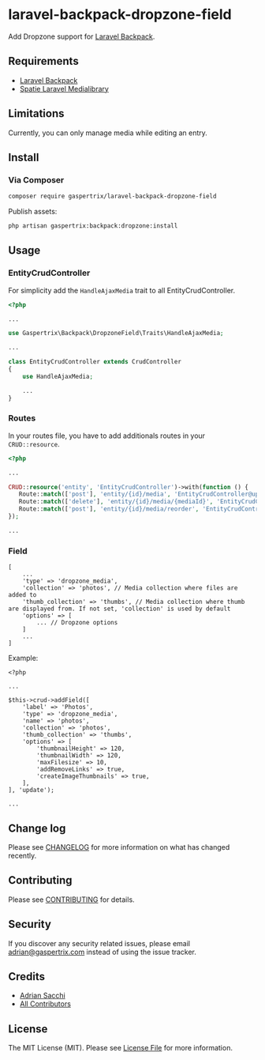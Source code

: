 # laravel-backpack-dropzone-field

Add Dropzone support for [Laravel Backpack](https://laravel-backpack.readme.io/docs).

## Requirements
- [Laravel Backpack](https://laravel-backpack.readme.io/docs)
- [Spatie Laravel Medialibrary](https://docs.spatie.be/laravel-medialibrary/v7/)

## Limitations
Currently, you can only manage media while editing an entry.

## Install

### Via Composer

``` bash
composer require gaspertrix/laravel-backpack-dropzone-field
```

Publish assets:
``` bash
php artisan gaspertrix:backpack:dropzone:install
```

## Usage

### EntityCrudController

For simplicity add the `HandleAjaxMedia` trait to all EntityCrudController.

```php
<?php

...

use Gaspertrix\Backpack\DropzoneField\Traits\HandleAjaxMedia;

...

class EntityCrudController extends CrudController
{
    use HandleAjaxMedia;

	...
}

```

### Routes

In your routes file, you have to add additionals routes in your `CRUD::resource`.

 ```php
 <?php

...

CRUD::resource('entity', 'EntityCrudController')->with(function () {
    Route::match(['post'], 'entity/{id}/media', 'EntityCrudController@uploadMedia');
    Route::match(['delete'], 'entity/{id}/media/{mediaId}', 'EntityCrudController@deleteMedia');
    Route::match(['post'], 'entity/{id}/media/reorder', 'EntityCrudController@reorderMedia');
});

...
 ```

### Field


```
[
	...
	'type' => 'dropzone_media',
	'collection' => 'photos', // Media collection where files are added to
	'thumb_collection' => 'thumbs', // Media collection where thumb are displayed from. If not set, 'collection' is used by default
	'options' => [
		... // Dropzone options
	]
	...
]
```

Example:

```
<?php

...

$this->crud->addField([
	'label' => 'Photos',
	'type' => 'dropzone_media',
	'name' => 'photos',
	'collection' => 'photos',
	'thumb_collection' => 'thumbs',
	'options' => [
		'thumbnailHeight' => 120,
		'thumbnailWidth' => 120,
		'maxFilesize' => 10,
		'addRemoveLinks' => true,
		'createImageThumbnails' => true,
	],
], 'update');

...
```

## Change log

Please see [CHANGELOG](CHANGELOG.md) for more information on what has changed recently.

## Contributing

Please see [CONTRIBUTING](CONTRIBUTING.md) for details.

## Security

If you discover any security related issues, please email adrian@gaspertrix.com instead of using the issue tracker.

## Credits

- [Adrian Sacchi][link-author]
- [All Contributors][link-contributors]

## License

The MIT License (MIT). Please see [License File](LICENSE.md) for more information.

[link-author]: https://github.com/gaspertrix
[link-contributors]: ../../contributors

